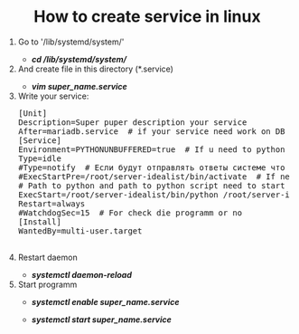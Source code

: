 <h1 align='center'>How to create service in linux</h1>
<ol>
	<li>Go to '/lib/systemd/system/'</li>
	<ul><li><b><i>cd /lib/systemd/system/</b></i></li></ul>
	<li>And create file in this directory (*.service)</li>
	<ul><li><b><i>vim super_name.service</b></i></li></ul>
	<li>Write your service:</li>
	<p>
		<pre>
[Unit]
Description=Super puper description your service
After=mariadb.service  # if your service need work on DB
[Service]
Environment=PYTHONUNBUFFERED=true  # If u need to python print info in status service
Type=idle
#Type=notify  # Если будут отправлять ответы системе что все ок
#ExecStartPre=/root/server-idealist/bin/activate  # If need pre start programm
# Path to python and path to python script need to start
ExecStart=/root/server-idealist/bin/python /root/server-idealist/loop.py  # Your programm(python script)
Restart=always
#WatchdogSec=15  # For check die programm or no
[Install]
WantedBy=multi-user.target
		</pre>
	</p>
	<li>Restart daemon</li>
	<ul><li><b><i>systemctl daemon-reload</b></i></li></ul>
	<li>Start programm</li>
	<ul><li><b><i>systemctl enable super_name.service</b></i></li></ul>
	<ul><li><b><i>systemctl start super_name.service</b></i></li></ul>
</ol>
